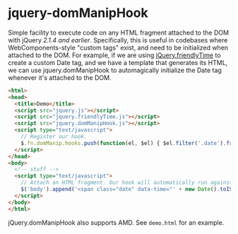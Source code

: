 jquery-domManipHook
===================

Simple facility to execute code on any HTML fragment attached to the DOM with jQuery *2.1.4 and earlier*. Specifically, this is useful in codebases where WebComponents-style "custom tags" exist, and need to be initialized when attached to the DOM. For example, if we are using [jQuery.friendlyTime](https://github.com/blocvox/jquery-friendlyTime) to create a custom Date tag, and we have a template that generates its HTML, we can use jquery.domManipHook to automagically initialize the Date tag whenever it's attached to the DOM.

```html
<html>
<head>
  <title>Demo</title>
  <script src="jquery.js"></script>
  <script src="jquery.friendlyTime.js"></script>
  <script src="jquery.domManipHook.js"></script>
  <script type="text/javascript">
    // Register our hook.
    $.fn.domManip.hooks.push(function(el, $el) { $el.filter('.date').friendlyTime(); });  
  </script>
</head>
<body>
  <!-- stuff -->
  <script type="text/javascript">
    // Attach an HTML fragment. Our hook will automatically run against it.
    $('body').append('<span class="date" data-time="' + new Date().toISOString() + '">');
  </script>
</body>
</html>
```

jQuery.domManipHook also supports AMD. See `demo.html` for an example.
